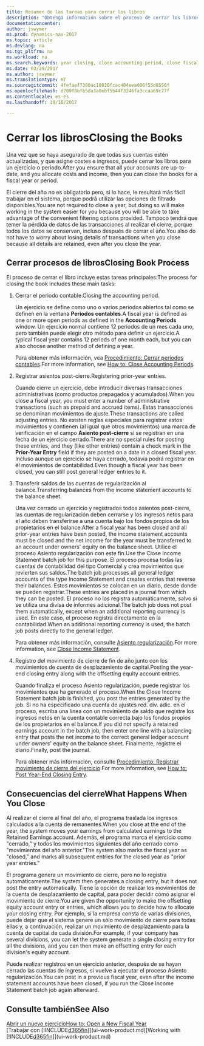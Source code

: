 ```yaml
---
title: Resumen de las tareas para cerrar los libros
description: "Obtenga información sobre el proceso de cerrar los libros de un ejercicio o periodo, y qué sucede después de cerrar al final de un ejercicio."
documentationcenter: 
author: jswymer
ms.prod: dynamics-nav-2017
ms.topic: article
ms.devlang: na
ms.tgt_pltfrm: na
ms.workload: na
ms.search.keywords: year closing, close accounting period, close fiscal year, bank account detailed trial balance
ms.date: 03/29/2017
ms.author: jswymer
ms.translationtype: HT
ms.sourcegitcommit: 4fefaef7380ac10836fcac404eea006f55d8556f
ms.openlocfilehash: d709f8bfb5da3a0ebf5b44f3246fa3ccaa69c77f
ms.contentlocale: es-es
ms.lasthandoff: 10/16/2017

---
```

# <a name="closing-the-books"></a><span data-ttu-id="88af2-103">Cerrar los libros</span><span class="sxs-lookup"><span data-stu-id="88af2-103">Closing the Books</span></span>
<span data-ttu-id="88af2-104">Una vez que se haya asegurado de que todas sus cuentas estén actualizadas, y que asigne costes e ingresos, puede cerrar los libros para un ejercicio o periodo.</span><span class="sxs-lookup"><span data-stu-id="88af2-104">After you ensure that all your accounts are up-to-date, and you allocate costs and income, then you can close the books for a fiscal year or period.</span></span>

<span data-ttu-id="88af2-105">El cierre del año no es obligatorio pero, si lo hace, le resultará más fácil trabajar en el sistema, porque podrá utilizar las opciones de filtrado disponibles.</span><span class="sxs-lookup"><span data-stu-id="88af2-105">You are not required to close a year, but doing so will make working in the system easier for you because you will be able to take advantage of the convenient filtering options provided.</span></span> <span data-ttu-id="88af2-106">Tampoco tendrá que temer la pérdida de datos de las transacciones al realizar el cierre, porque todos los datos se conservan, incluso después de cerrar el año.</span><span class="sxs-lookup"><span data-stu-id="88af2-106">You also do not have to worry about losing details of transactions when you close because all details are retained, even after you close the year.</span></span>

## <a name="closing-book-process"></a><span data-ttu-id="88af2-107">Cerrar procesos de libros</span><span class="sxs-lookup"><span data-stu-id="88af2-107">Closing Book Process</span></span>
<span data-ttu-id="88af2-108">El proceso de cerrar el libro incluye estas tareas principales:</span><span class="sxs-lookup"><span data-stu-id="88af2-108">The process for closing the book includes these main tasks:</span></span>

1. <span data-ttu-id="88af2-109">Cerrar el periodo contable.</span><span class="sxs-lookup"><span data-stu-id="88af2-109">Closing the accounting period.</span></span>

    <span data-ttu-id="88af2-110">Un ejercicio se define como uno o varios periodos abiertos tal como se definen en la ventana **Periodos contables**.</span><span class="sxs-lookup"><span data-stu-id="88af2-110">A fiscal year is defined as one or more open periods as defined in the **Accounting Periods** window.</span></span> <span data-ttu-id="88af2-111">Un ejercicio normal contiene 12 periodos de un mes cada uno, pero también puede elegir otro método para definir un ejercicio.</span><span class="sxs-lookup"><span data-stu-id="88af2-111">A typical fiscal year contains 12 periods of one month each, but you can also choose another method of defining a year.</span></span>

    <span data-ttu-id="88af2-112">Para obtener más información, vea [Procedimiento: Cerrar periodos contables](year-close-account-periods.md).</span><span class="sxs-lookup"><span data-stu-id="88af2-112">For more information, see [How to: Close Accounting Periods](year-close-account-periods.md).</span></span>
2. <span data-ttu-id="88af2-113">Registrar asientos post-cierre.</span><span class="sxs-lookup"><span data-stu-id="88af2-113">Registering prior-year entries.</span></span>

    <span data-ttu-id="88af2-114">Cuando cierre un ejercicio, debe introducir diversas transacciones administrativas (como productos prepagados y acumulados).</span><span class="sxs-lookup"><span data-stu-id="88af2-114">When you close a fiscal year, you must enter a number of administrative transactions (such as prepaid and accrued items).</span></span> <span data-ttu-id="88af2-115">Estas transacciones se denominan movimientos de ajuste.</span><span class="sxs-lookup"><span data-stu-id="88af2-115">These transactions are called adjusting entries.</span></span> <span data-ttu-id="88af2-116">No existen reglas especiales para registrar estos movimientos y contienen (al igual que otros movimientos) una marca de verificación en el campo **Asiento post-cierre** si se registran en una fecha de un ejercicio cerrado.</span><span class="sxs-lookup"><span data-stu-id="88af2-116">There are no special rules for posting these entries, and they (like other entries) contain a check mark in the **Prior-Year Entry** field if they are posted on a date in a closed fiscal year.</span></span> <span data-ttu-id="88af2-117">Incluso aunque un ejercicio se haya cerrado, todavía podrá registrar en él movimientos de contabilidad.</span><span class="sxs-lookup"><span data-stu-id="88af2-117">Even though a fiscal year has been closed, you can still post general ledger entries to it.</span></span>
3. <span data-ttu-id="88af2-118">Transferir saldos de las cuentas de regularización al balance.</span><span class="sxs-lookup"><span data-stu-id="88af2-118">Transferring balances from the income statement accounts to the balance sheet.</span></span>

    <span data-ttu-id="88af2-119">Una vez cerrado un ejercicio y registrados todos asientos post-cierre, las cuentas de regularización deben cerrarse y los ingresos netos para el año deben transferirse a una cuenta bajo los fondos propios de los propietarios en el balance.</span><span class="sxs-lookup"><span data-stu-id="88af2-119">After a fiscal year has been closed and all prior-year entries have been posted, the income statement accounts must be closed and the net income for the year must be transferred to an account under owners' equity on the balance sheet.</span></span> <span data-ttu-id="88af2-120">Utilice el proceso Asiento regularización con este fin.</span><span class="sxs-lookup"><span data-stu-id="88af2-120">Use the Close Income Statement batch job for this purpose.</span></span> <span data-ttu-id="88af2-121">El proceso procesa todas las cuentas de contabilidad del tipo Comercial y crea movimientos que revierten sus saldos.</span><span class="sxs-lookup"><span data-stu-id="88af2-121">The batch job processes all general ledger accounts of the type Income Statement and creates entries that reverse their balances.</span></span> <span data-ttu-id="88af2-122">Estos movimientos se colocan en un diario, desde donde se pueden registrar.</span><span class="sxs-lookup"><span data-stu-id="88af2-122">These entries are placed in a journal from which they can be posted.</span></span> <span data-ttu-id="88af2-123">El proceso no los registra automáticamente, salvo si se utiliza una divisa de informes adicional.</span><span class="sxs-lookup"><span data-stu-id="88af2-123">The batch job does not post them automatically, except when an additional reporting currency is used.</span></span> <span data-ttu-id="88af2-124">En este caso, el proceso registra directamente en la contabilidad.</span><span class="sxs-lookup"><span data-stu-id="88af2-124">When an additional reporting currency is used, the batch job posts directly to the general ledger.</span></span>

    <span data-ttu-id="88af2-125">Para obtener más información, consulte [Asiento regularización](year-close-income-statement.md).</span><span class="sxs-lookup"><span data-stu-id="88af2-125">For more information, see [Close Income Statement](year-close-income-statement.md).</span></span>
4. <span data-ttu-id="88af2-126">Registro del movimiento de cierre de fin de año junto con los movimientos de cuenta de desplazamiento de capital.</span><span class="sxs-lookup"><span data-stu-id="88af2-126">Posting the year-end closing entry along with the offsetting equity account entries.</span></span>

    <span data-ttu-id="88af2-127">Cuando finaliza el proceso Asiento regularización, puede registrar los movimientos que ha generado el proceso.</span><span class="sxs-lookup"><span data-stu-id="88af2-127">When the Close Income Statement batch job is finished, you post the entries generated by the job.</span></span> <span data-ttu-id="88af2-128">Si no ha especificado una cuenta de ajustes red. div. adic. en el proceso, escriba una línea con un movimiento de saldo que registre los ingresos netos en la cuenta contable correcta bajo los fondos propios de los propietarios en el balance.</span><span class="sxs-lookup"><span data-stu-id="88af2-128">If you did not specify a retained earnings account in the batch job, then enter one line with a balancing entry that posts the net income to the correct general ledger account under owners' equity on the balance sheet.</span></span> <span data-ttu-id="88af2-129">Finalmente, registre el diario.</span><span class="sxs-lookup"><span data-stu-id="88af2-129">Finally, post the journal.</span></span>

    <span data-ttu-id="88af2-130">Para obtener más información, consulte [Procedimiento: Registrar movimiento de cierre del ejercicio](year-how-post-year-end-close-entry.md).</span><span class="sxs-lookup"><span data-stu-id="88af2-130">For more information, see [How to: Post Year-End Closing Entry](year-how-post-year-end-close-entry.md).</span></span>

## <a name="what-happens-when-you-close"></a><span data-ttu-id="88af2-131">Consecuencias del cierre</span><span class="sxs-lookup"><span data-stu-id="88af2-131">What Happens When You Close</span></span>
<span data-ttu-id="88af2-132">Al realizar el cierre al final del año, el programa traslada los ingresos calculados a la cuenta de remanentes.</span><span class="sxs-lookup"><span data-stu-id="88af2-132">When you close at the end of the year, the system moves your earnings from calculated earnings to the Retained Earnings account.</span></span> <span data-ttu-id="88af2-133">Además, el programa marca el ejercicio como "cerrado," y todos los movimientos siguientes del año cerrado como "movimientos del año anterior."</span><span class="sxs-lookup"><span data-stu-id="88af2-133">The system also marks the fiscal year as "closed," and marks all subsequent entries for the closed year as "prior year entries."</span></span>

<span data-ttu-id="88af2-134">El programa genera un movimiento de cierre, pero no lo registra automáticamente.</span><span class="sxs-lookup"><span data-stu-id="88af2-134">The system then generates a closing entry, but it does not post the entry automatically.</span></span> <span data-ttu-id="88af2-135">Tiene la opción de realizar los movimientos de la cuenta de desplazamiento de capital, para poder decidir cómo asignar el movimiento de cierre.</span><span class="sxs-lookup"><span data-stu-id="88af2-135">You are given the opportunity to make the offsetting equity account entry or entries, which allows you to decide how to allocate your closing entry.</span></span> <span data-ttu-id="88af2-136">Por ejemplo, si la empresa consta de varias divisiones, puede dejar que el sistema genere un sólo movimiento de cierre para todas ellas y, a continuación, realizar un movimiento de desplazamiento para la cuenta de capital de cada división.</span><span class="sxs-lookup"><span data-stu-id="88af2-136">For example, if your company has several divisions, you can let the system generate a single closing entry for all the divisions, and you can then make an offsetting entry for each division's equity account.</span></span>

<span data-ttu-id="88af2-137">Puede realizar registros en un ejercicio anterior, después de se hayan cerrado las cuentas de ingresos, si vuelve a ejecutar el proceso Asiento regularización.</span><span class="sxs-lookup"><span data-stu-id="88af2-137">You can post in a previous fiscal year, even after the income statement accounts have been closed, if you run the Close Income Statement batch job again afterward.</span></span>

## <a name="see-also"></a><span data-ttu-id="88af2-138">Consulte también</span><span class="sxs-lookup"><span data-stu-id="88af2-138">See Also</span></span>
[<span data-ttu-id="88af2-139">Abrir un nuevo ejercicio</span><span class="sxs-lookup"><span data-stu-id="88af2-139">How to: Open a New Fiscal Year</span></span>](finance-how-open-new-fiscal-year.md)  
<span data-ttu-id="88af2-140">[Trabajar con [!INCLUDE[d365fin](includes/d365fin_md.md)]](ui-work-product.md)</span><span class="sxs-lookup"><span data-stu-id="88af2-140">[Working with [!INCLUDE[d365fin](includes/d365fin_md.md)]](ui-work-product.md)</span></span>

